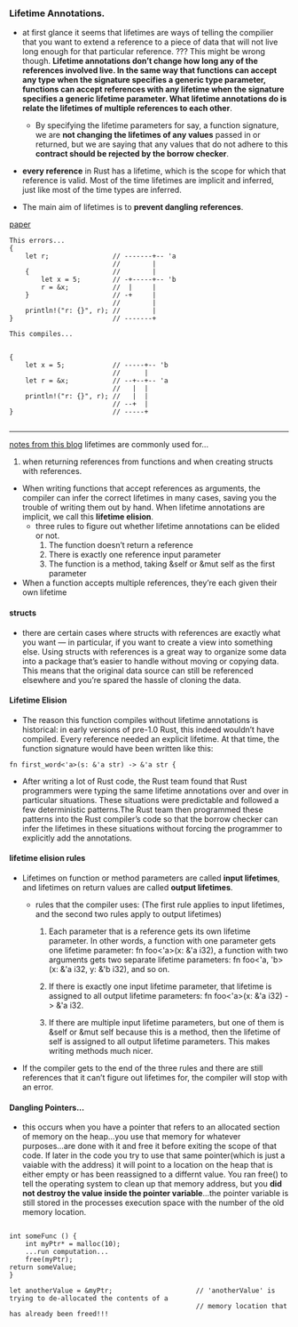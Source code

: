 ### Lifetime Annotations.

- at first glance it seems that lifetimes are ways of telling the compilier that you want to extend a reference to a piece of data that will not live long enough for that particular reference. ??? This might be wrong though. **Lifetime annotations don’t change how long any of the references involved live. In the same way that functions can accept any type when the signature specifies a generic type parameter, functions can accept references with any lifetime when the signature specifies a generic lifetime parameter. What lifetime annotations do is relate the lifetimes of multiple references to each other**.

  - By specifying the lifetime parameters for say, a function signature, we are **not changing the lifetimes of any values** passed in or returned, but we are saying that any values that do not adhere to this **contract should be rejected by the borrow checker**.

- **every reference** in Rust has a lifetime, which is the scope for which that reference is valid. Most of the time lifetimes are implicit and inferred, just like most of the time types are inferred.

- The main aim of lifetimes is to **prevent dangling references**.

[paper](http://web.mit.edu/rust-lang_v1.25/arch/amd64_ubuntu1404/share/doc/rust/html/book/second-edition/ch10-03-lifetime-syntax.html)

```
This errors...
{
    let r;                // -------+-- 'a
                          //        |
    {                     //        |
        let x = 5;        // -+-----+-- 'b
        r = &x;           //  |     |
    }                     // -+     |
                          //        |
    println!("r: {}", r); //        |
}                         // -------+

This compiles...


{
    let x = 5;            // -----+-- 'b
                          //      |
    let r = &x;           // --+--+-- 'a
                          //   |  |
    println!("r: {}", r); //   |  |
                          // --+  |
}                         // -----+


```

---

[notes from this blog](https://blog.logrocket.com/understanding-lifetimes-in-rust/)
lifetimes are commonly used for...

1. when returning references from functions and when creating structs with references.

- When writing functions that accept references as arguments, the compiler can infer the correct lifetimes in many cases, saving you the trouble of writing them out by hand. When lifetime annotations are implicit, we call this **lifetime elision**.
  - three rules to figure out whether lifetime annotations can be elided or not.
    1. The function doesn’t return a reference
    2. There is exactly one reference input parameter
    3. The function is a method, taking &self or &mut self as the first parameter
- When a function accepts multiple references, they’re each given their own
  lifetime

#### structs

- there are certain cases where structs with references are exactly what you want — in particular, if you want to create a view into something else. Using structs with references is a great way to organize some data into a package that’s easier to handle without moving or copying data. This means that the original data source can still be referenced elsewhere and you’re spared the hassle of cloning the data.

#### Lifetime Elision

- The reason this function compiles without lifetime annotations is historical: in early versions of pre-1.0 Rust, this indeed wouldn’t have compiled. Every reference needed an explicit lifetime. At that time, the function signature would have been written like this:

```
fn first_word<'a>(s: &'a str) -> &'a str {

```

- After writing a lot of Rust code, the Rust team found that Rust programmers were typing the same lifetime annotations over and over in particular situations. These situations were predictable and followed a few deterministic patterns.The Rust team then programmed these patterns into the Rust compiler’s code so that the borrow checker can infer the lifetimes in these situations without forcing the programmer to explicitly add the annotations.

#### lifetime elision rules

- Lifetimes on function or method parameters are called **input lifetimes**, and lifetimes on return values are called **output lifetimes**.

  - rules that the compiler uses: (The first rule applies to input lifetimes, and the second two rules apply to output lifetimes)

    1. Each parameter that is a reference gets its own lifetime parameter. In other words, a function with one parameter gets one lifetime parameter: fn foo<'a>(x: &'a i32), a function with two arguments gets two separate lifetime parameters: fn foo<'a, 'b>(x: &'a i32, y: &'b i32), and so on.

    2. If there is exactly one input lifetime parameter, that lifetime is assigned to all output lifetime parameters: fn foo<'a>(x: &'a i32) -> &'a i32.

    3. If there are multiple input lifetime parameters, but one of them is &self or &mut self because this is a method, then the lifetime of self is assigned to all output lifetime parameters. This makes writing methods much nicer.

- If the compiler gets to the end of the three rules and there are still references that it can’t figure out lifetimes for, the compiler will stop with an error.

#### Dangling Pointers...

- this occurs when you have a pointer that refers to an allocated section of memory on the heap...you use that memory for whatever purposes...are done with it and free it before exiting the scope of that code. If later in the code you try to use that same pointer(which is just a vaiable with the address) it will point to a location on the heap that is either empty or has been reassigned to a differnt value. You ran free() to tell the operating system to clean up that memory address, but you **did not destroy the value inside the pointer variable**...the pointer variable is still stored in the processes execution space with the number of the old memory location.

```

int someFunc () {
    int myPtr* = malloc(10);
    ...run computation...
    free(myPtr);
return someValue;
}

let anotherValue = &myPtr;                     // 'anotherValue' is trying to de-allocated the contents of a
                                               // memory location that has already been freed!!!


```
